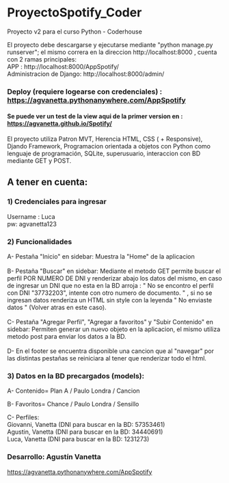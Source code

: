 # ProyectoSpotify_Coder
Proyecto v2 para el curso Python - Coderhouse

El proyecto debe descargarse y ejecutarse mediante "python manage.py runserver"; el mismo correra en la direccion http://localhost:8000 , cuenta con 2 ramas principales: <br>
APP : http://localhost:8000/AppSpotify/ <br>
Administracion de Django: http://localhost:8000/admin/<br>

 ### Deploy (requiere logearse con credenciales) : https://agvanetta.pythonanywhere.com/AppSpotify <br>
 #### Se puede ver un test de la view aqui de la primer version en : https://agvanetta.github.io/Spotify/
 
El proyecto utiliza Patron MVT, Herencia HTML, CSS ( + Responsive), Djando Framework, Programacion orientada a objetos con Python como lenguaje de programación, SQLite, superusuario, interaccion con BD mediante GET y POST.


## A tener en cuenta:

### 1) Credenciales para ingresar <br> 
Username : Luca <br> 
pw: agvanetta123

### 2) Funcionalidades <br>
  
 A- Pestaña "Inicio" en sidebar: Muestra la "Home" de la aplicacion <br> 
     <br> 
   B- Pestaña "Buscar" en sidebar: Mediante el metodo GET permite buscar el perfil POR NUMERO DE DNI y renderizar abajo los datos del mismo, en caso de ingresar un DNI    que no esta en la BD arroja : " No se encontro el perfil con DNI "37732203", intente con otro numero de documento. " , si no se ingresan datos renderiza un HTML sin    style con la leyenda " No enviaste datos " (Volver atras en este caso). <br> 
  <br> 
   C- Pestaña "Agregar Perfil", "Agregar a favoritos" y "Subir Contenido" en sidebar: Permiten generar un nuevo objeto en la aplicacion, el mismo utiliza metodo post para enviar los datos a la BD.<br> 
  <br> 
   D- En el footer se encuentra disponible una cancion que al "navegar" por las distintas pestañas se reiniciara al tener que renderizar todo el html.<br> 
  
 ### 3) Datos en la BD precargados (models):<br> 
  A- Contenido= Plan A / Paulo Londra / Cancion <br> 
  
  B- Favoritos= Chance / Paulo Londra / Sensillo <br> 
  
  C- Perfiles:	<br> 
     Giovanni, Vanetta (DNI para buscar en la BD: 57353461) <br> 
     Agustin, Vanetta (DNI para buscar en la BD: 34440691) <br> 
     Luca, Vanetta (DNI para buscar en la BD: 1231273) <br> 

### Desarrollo: Agustín Vanetta



https://agvanetta.pythonanywhere.com/AppSpotify
